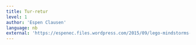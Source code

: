 ```yaml
---
title: Tur-retur
level: 1
author: 'Espen Clausen'
language: nb
external: 'https://espenec.files.wordpress.com/2015/09/lego-mindstorms-del-1-3.pdf'
---
```

